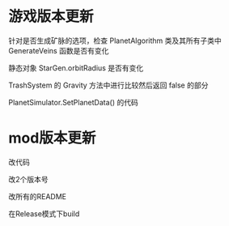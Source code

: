 # 游戏版本更新

针对是否生成矿脉的选项，检查 PlanetAlgorithm 类及其所有子类中 GenerateVeins 函数是否有变化

静态对象 StarGen.orbitRadius 是否有变化

TrashSystem 的 Gravity 方法中进行比较然后返回 false 的部分

PlanetSimulator.SetPlanetData() 的代码

# mod版本更新

改代码

改2个版本号

改所有的README

在Release模式下build
